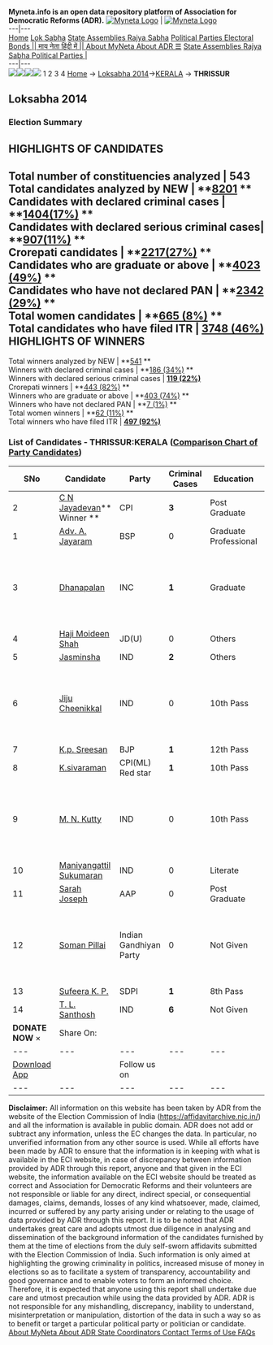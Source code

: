 **Myneta.info is an open data repository platform of Association for Democratic Reforms (ADR).**
[![Myneta Logo](https://www.myneta.info/lib/img/myneta-logo.png)](https://www.myneta.info/) | [![Myneta Logo](https://www.myneta.info/lib/img/adr-logo.png)](https://adrindia.org)  
---|---  
[Home](https://www.myneta.info/) [Lok Sabha](https://www.myneta.info/#ls "Lok Sabha") [ State Assemblies ](https://www.myneta.info/#sa "State Assemblies") [Rajya Sabha](https://www.myneta.info/#rs "Rajya Sabha") [Political Parties ](https://www.myneta.info/party "Political Parties") [ Electoral Bonds ](https://www.myneta.info/electoral_bonds "Electoral Bonds") [ || माय नेता हिंदी में || ](https://translate.google.co.in/translate?prev=hp&hl=en&js=y&u=www.myneta.info&sl=en&tl=hi&history_state0=) [ About MyNeta ](https://adrindia.org/content/about-myneta) [ About ADR ](https://adrindia.org/about-adr/who-we-are) [☰](javascript:void\(0\))
[ State Assemblies ](https://www.myneta.info/#sa "State Assemblies") [ Rajya Sabha ](https://www.myneta.info/#rs "Rajya Sabha") [ Political Parties ](https://www.myneta.info/party "Political Parties")
|   
---|---  
![](https://www.myneta.info/lib/img/banner/banner-1.png)![](https://www.myneta.info/lib/img/banner/banner-2.png)![](https://www.myneta.info/lib/img/banner/banner-3.png)![](https://www.myneta.info/lib/img/banner/banner-4.png)
1  2  3  4 
[Home](https://www.myneta.info/) → [Loksabha 2014](https://www.myneta.info/ls2014/)→[KERALA](https://www.myneta.info/ls2014/index.php?action=show_constituencies&state_id=11) → **THRISSUR**
### 
## Loksabha 2014
###  Election Summary 
HIGHLIGHTS OF CANDIDATES  
---  
Total number of constituencies analyzed |  543   
Total candidates analyzed by NEW | **[8201](https://www.myneta.info/ls2014/index.php?action=summary&subAction=candidates_analyzed&sort=candidate#summary) **  
Candidates with declared criminal cases | **[1404(17%)](https://www.myneta.info/ls2014/index.php?action=summary&subAction=crime&sort=candidate#summary) **  
Candidates with declared serious criminal cases| **[907(11%)](https://www.myneta.info/ls2014/index.php?action=summary&subAction=serious_crime&sort=candidate#summary) **  
Crorepati candidates | **[2217(27%)](https://www.myneta.info/ls2014/index.php?action=summary&subAction=crorepati&sort=candidate#summary) **  
Candidates who are graduate or above | **[4023 (49%)](https://www.myneta.info/ls2014/index.php?action=summary&subAction=education&sort=candidate#summary) **  
Candidates who have not declared PAN | **[2342 (29%)](https://www.myneta.info/ls2014/index.php?action=summary&subAction=without_pan&sort=candidate#summary) **  
Total women candidates | **[665 (8%)](https://www.myneta.info/ls2014/index.php?action=summary&subAction=women_candidate&sort=candidate#summary) **  
Total candidates who have filed ITR | [**3748 (46%)**](https://www.myneta.info/ls2014/index.php?action=summary&subAction=filed_itr&sort=candidate#summary)  
HIGHLIGHTS OF WINNERS  
---  
Total winners analyzed by NEW | **[541](https://www.myneta.info/ls2014/index.php?action=summary&subAction=winner_analyzed&sort=candidate#summary) **  
Winners with declared criminal cases | **[186 (34%)](https://www.myneta.info/ls2014/index.php?action=summary&subAction=winner_crime&sort=candidate#summary) **  
Winners with declared serious criminal cases | **[119 (22%)](https://www.myneta.info/ls2014/index.php?action=summary&subAction=winner_serious_crime&sort=candidate#summary)**  
Crorepati winners | **[443 (82%)](https://www.myneta.info/ls2014/index.php?action=summary&subAction=winner_crorepati&sort=candidate#summary) **  
Winners who are graduate or above | **[403 (74%)](https://www.myneta.info/ls2014/index.php?action=summary&subAction=winner_education&sort=candidate#summary) **  
Winners who have not declared PAN | **[7 (1%)](https://www.myneta.info/ls2014/index.php?action=summary&subAction=winner_without_pan&sort=candidate#summary) **  
Total women winners | **[62 (11%)](https://www.myneta.info/ls2014/index.php?action=summary&subAction=winner_women&sort=candidate#summary) **  
Total winners who have filed ITR | [**497 (92%)**](https://www.myneta.info/ls2014/index.php?action=summary&subAction=winner_filed_itr&sort=candidate#summary)  
### List of Candidates - THRISSUR:KERALA ([Comparison Chart of Party Candidates](https://www.myneta.info/ls2014/comparisonchart.php?constituency_id=51))
SNo | Candidate| Party| Criminal Cases| Education| Age| Total Assets| Liabilities  
---|---|---|---|---|---|---|---  
2  | [C N Jayadevan](https://www.myneta.info/ls2014/candidate.php?candidate_id=297)** Winner ** | CPI | **3** | Post Graduate| 63 | Rs 2,00,41,642 ~ 2 Crore+ | Rs 2,94,000 ~ 2 Lacs+  
1  | [Adv. A. Jayaram](https://www.myneta.info/ls2014/candidate.php?candidate_id=1909) | BSP | 0 | Graduate Professional| 48 | Rs 2,47,02,613 ~ 2 Crore+ | Rs 6,28,000 ~ 6 Lacs+  
3  | [Dhanapalan](https://www.myneta.info/ls2014/candidate.php?candidate_id=295) | INC | **1** | Graduate| 64 | ![](https://myneta.info/image_v2.php?myneta_folder=ls2014&candidate_id=295&col=ta) | ![](https://myneta.info/image_v2.php?myneta_folder=ls2014&candidate_id=295&col=lia)  
4  | [Haji Moideen Shah](https://www.myneta.info/ls2014/candidate.php?candidate_id=1910) | JD(U) | 0 | Others| 64 | Rs 21,00,000 ~ 21 Lacs+ | Rs 0 ~   
5  | [Jasminsha](https://www.myneta.info/ls2014/candidate.php?candidate_id=1914) | IND | **2** | Others| 29 | Rs 5,69,648 ~ 5 Lacs+ | Rs 0 ~   
6  | [Jiju Cheenikkal](https://www.myneta.info/ls2014/candidate.php?candidate_id=1915) | IND | 0 | 10th Pass| 42 | ![](https://myneta.info/image_v2.php?myneta_folder=ls2014&candidate_id=1915&col=ta) | ![](https://myneta.info/image_v2.php?myneta_folder=ls2014&candidate_id=1915&col=lia)  
7  | [K.p. Sreesan](https://www.myneta.info/ls2014/candidate.php?candidate_id=300) | BJP | **1** | 12th Pass| 60 | Rs 46,53,270 ~ 46 Lacs+ | Rs 0 ~   
8  | [K.sivaraman](https://www.myneta.info/ls2014/candidate.php?candidate_id=299) | CPI(ML) Red star | **1** | 10th Pass| 64 | Rs 36,58,000 ~ 36 Lacs+ | Rs 0 ~   
9  | [M. N. Kutty](https://www.myneta.info/ls2014/candidate.php?candidate_id=1916) | IND | 0 | 10th Pass| 64 | ![](https://myneta.info/image_v2.php?myneta_folder=ls2014&candidate_id=1916&col=ta) | ![](https://myneta.info/image_v2.php?myneta_folder=ls2014&candidate_id=1916&col=lia)  
10  | [Maniyangattil Sukumaran](https://www.myneta.info/ls2014/candidate.php?candidate_id=1917) | IND | 0 | Literate| 61 | Rs 2,81,000 ~ 2 Lacs+ | Rs 0 ~   
11  | [Sarah Joseph](https://www.myneta.info/ls2014/candidate.php?candidate_id=1911) | AAP | 0 | Post Graduate| 67 | Rs 41,22,398 ~ 41 Lacs+ | Rs 0 ~   
12  | [Soman Pillai](https://www.myneta.info/ls2014/candidate.php?candidate_id=1913) | Indian Gandhiyan Party | 0 | Not Given| 63 | ![](https://myneta.info/image_v2.php?myneta_folder=ls2014&candidate_id=1913&col=ta) | ![](https://myneta.info/image_v2.php?myneta_folder=ls2014&candidate_id=1913&col=lia)  
13  | [Sufeera K. P.](https://www.myneta.info/ls2014/candidate.php?candidate_id=1912) | SDPI | **1** | 8th Pass| 37 | Rs 1,04,500 ~ 1 Lacs+ | Rs 36,000 ~ 36 Thou+  
14  | [T. L. Santhosh](https://www.myneta.info/ls2014/candidate.php?candidate_id=296) | IND | **6** | Not Given| 53 | Rs 75,97,000 ~ 75 Lacs+ | Rs 5,30,000 ~ 5 Lacs+  
|  **DONATE NOW** × |  Share On:  | [](https://api.whatsapp.com/send?text=https%3A%2F%2Fmyneta.info%2Fpunjab2022%2Findex.php%3Faction%3Dshow_constituencies%26state_id%3D19) | [](https://www.facebook.com/sharer/sharer.php?u=https%3A%2F%2Fmyneta.info%2Fpunjab2022%2Findex.php%3Faction%3Dshow_constituencies%26state_id%3D19) | [](https://twitter.com/share?url=https%3A%2F%2Fmyneta.info%2Fpunjab2022%2Findex.php%3Faction%3Dshow_constituencies%26state_id%3D19)  
---|---|---|---|---  
| [ Download App ](https://play.google.com/store/apps/details?id=com.webrosoft.myneta1&pcampaignid=pcampaignidMKT-Other-global-all-co-prtnr-py-PartBadge-Mar2515-1) | [](https://play.google.com/store/apps/details?id=com.webrosoft.myneta1&pcampaignid=pcampaignidMKT-Other-global-all-co-prtnr-py-PartBadge-Mar2515-1) |  Follow us on  | [](https://www.facebook.com/adrindia.org/) | [](https://twitter.com/adrspeaks) | [](https://groups.google.com/g/national-election-watch?hl=en&pli=1) | [](https://www.instagram.com/adrspeaks/) | [](https://www.youtube.com/user/adrspeaks) | [](https://sharechat.com/profile/adrspeaks)  
---|---|---|---|---|---|---|---|---  
**Disclaimer:** All information on this website has been taken by ADR from the website of the Election Commission of India (https://affidavitarchive.nic.in/) and all the information is available in public domain. ADR does not add or subtract any information, unless the EC changes the data. In particular, no unverified information from any other source is used. While all efforts have been made by ADR to ensure that the information is in keeping with what is available in the ECI website, in case of discrepancy between information provided by ADR through this report, anyone and that given in the ECI website, the information available on the ECI website should be treated as correct and Association for Democratic Reforms and their volunteers are not responsible or liable for any direct, indirect special, or consequential damages, claims, demands, losses of any kind whatsoever, made, claimed, incurred or suffered by any party arising under or relating to the usage of data provided by ADR through this report. It is to be noted that ADR undertakes great care and adopts utmost due diligence in analysing and dissemination of the background information of the candidates furnished by them at the time of elections from the duly self-sworn affidavits submitted with the Election Commission of India. Such information is only aimed at highlighting the growing criminality in politics, increased misuse of money in elections so as to facilitate a system of transparency, accountability and good governance and to enable voters to form an informed choice. Therefore, it is expected that anyone using this report shall undertake due care and utmost precaution while using the data provided by ADR. ADR is not responsible for any mishandling, discrepancy, inability to understand, misinterpretation or manipulation, distortion of the data in such a way so as to benefit or target a particular political party or politician or candidate. 
[ About MyNeta ](https://adrindia.org/content/about-myneta) [ About ADR ](https://adrindia.org/about-adr/who-we-are) [ State Coordinators ](https://adrindia.org/about-adr/state-coordinators) [ Contact ](https://adrindia.org/contact-us) [ Terms of Use ](https://adrindia.org/content/adr-terms-use) [ FAQs ](https://adrindia.org/content/faqs)
